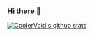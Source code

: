 ### Hi there 👋

[![CoolerVoid's github stats](https://github-readme-stats.vercel.app/api?username=warrior-graph&show_icons=true&theme=vision-friendly-dark&count_private=true)](https://github.com/anuraghazra/github-readme-stats)

<!--
**warrior-graph/warrior-graph** is a ✨ _special_ ✨ repository because its `README.md` (this file) appears on your GitHub profile.

Here are some ideas to get you started:

- 🔭 I’m currently working on ...
- 🌱 I’m currently learning ...
- 👯 I’m looking to collaborate on ...
- 🤔 I’m looking for help with ...
- 💬 Ask me about ...
- 📫 How to reach me: ...
- 😄 Pronouns: ...
- ⚡ Fun fact: ...
-->
